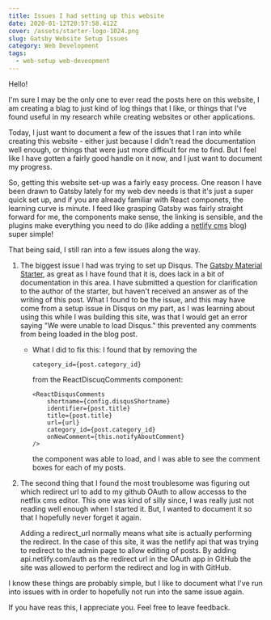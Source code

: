 ```yaml
---
title: Issues I had setting up this website
date: 2020-01-12T20:57:58.412Z
cover: /assets/starter-logo-1024.png
slug: Gatsby Website Setup Issues
category: Web Development
tags:
  - web-setup web-deveopment
---
```

Hello!

I'm sure I may be the only one to ever read the posts here on this website, I am creating a blag to just kind of log things that I like, or things that I've found useful in my research while creating websites or other applications.

Today, I just want to document a few of the issues that I ran into while creating this website - either just because I didn't read the documentation well enough, or things that were just more difficult for me to find. But I feel like I have gotten a fairly good handle on it now, and I just want to document my progress.

So, getting this website set-up was a fairly easy process. One reason I have been drawn to Gatsby lately for my web dev needs is that it's just a super quick set up, and if you are already familiar with React componets, the learning curve is minute. I feed like grasping Gatsby was fairly straight forward for me, the components make sense, the linking is sensible, and the plugins make everything you need to do (like adding a [netlify cms](www.netlify.com) blog) super simple!

That being said, I still ran into a few issues along the way.

1. The biggest issue I had was trying to set up Disqus. The [Gatsby Material Starter](https://github.com/Vagr9K/gatsby-material-starter), as great as I have found that it is, does lack in a bit of documentation in this area. I have submitted a question for clarification to the author of the starter, but haven't received an answer as of the writing of this post. What I found to be the issue, and this may have come from a setup issue in Disqus on my part, as I was learning about using this while I was building this site, was that I would get an error saying "We were unable to load Disqus." this prevented any comments from being loaded in the blog post.

   * What I did to fix this:  I found that by removing the

     ```
     category_id={post.category_id}
     ```

       from the ReactDiscuqComments component:

     ```
     <ReactDisqusComments
         shortname={config.disqusShortname}
         identifier={post.title}
         title={post.title}
         url={url}
         category_id={post.category_id}
         onNewComment={this.notifyAboutComment}
     />
     ```

     the component was able to load, and I was able to see the comment boxes for each of my posts.
2. The second thing that I found the most troublesome was figuring out which redirect url to add to my github OAuth to allow accesss to the netflix cms editor. This one was kind of silly since, I was really just not reading well enough when I started it. But, I wanted to document it so that I hopefully never forget it again.

   Adding a redirect_url normally means what site is actually performing the redirect. In the case of this site, it was the netlify api that was trying to redirect to the admin page to allow editing of posts. By adding api.netlify.com/auth as the redirect url in the OAuth app in GitHub the site was allowed to perform the redirect and log in with GitHub.

I know these things are probably simple, but I like to document what I've run into issues with in order to hopefully not run into the same issue again.

If you have reas this, I appreciate you. Feel free to leave feedback.
